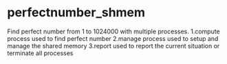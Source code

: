 # perfectnumber_shmem
Find perfect number from 1 to 1024000 with multiple processes.
1.compute process used to find perfect number
2.manage process used to setup and manage the shared memory
3.report used to report the current situation or terminate all processes
